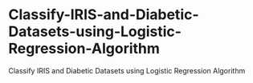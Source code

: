 # Classify-IRIS-and-Diabetic-Datasets-using-Logistic-Regression-Algorithm
Classify IRIS and Diabetic Datasets using Logistic Regression Algorithm
